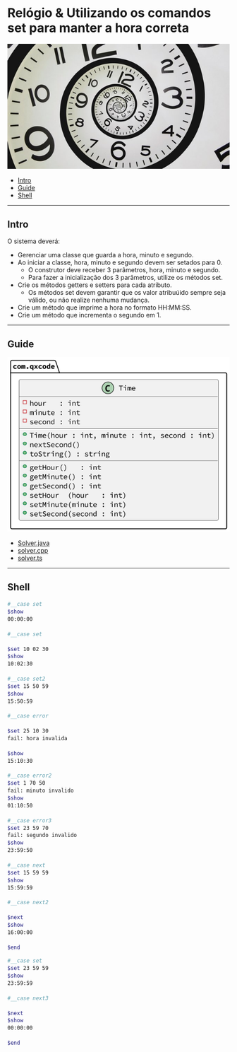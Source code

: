 # Relógio & Utilizando os comandos set para manter a hora correta

![](cover.jpg)

[](toc)

- [Intro](#intro)
- [Guide](#guide)
- [Shell](#shell)
[](toc)

***
## Intro
O sistema deverá:

- Gerenciar uma classe que guarda a hora, minuto e segundo.
- Ao iniciar a classe, hora, minuto e segundo devem ser setados para 0.
    - O construtor deve receber 3 parâmetros, hora, minuto e segundo.
    - Para fazer a inicialização dos 3 parâmetros, utilize os métodos set.
- Crie os métodos getters e setters para cada atributo.
    - Os métodos set devem garantir que os valor atribuúido sempre seja válido, ou não realize nenhuma mudança.
- Crie um método que imprime a hora no formato HH:MM:SS.
- Crie um método que incrementa o segundo em 1.

***
## Guide
![](diagrama.png)

- [Solver.java](.cache/draft.java)
- [solver.cpp ](.cache/draft.cpp)
- [solver.ts  ](.cache/draft.ts)

***
## Shell

```bash
#__case set
$show
00:00:00

#__case set

$set 10 02 30
$show 
10:02:30

#__case set2
$set 15 50 59
$show
15:50:59

#__case error

$set 25 10 30
fail: hora invalida

$show
15:10:30

#__case error2
$set 1 70 50
fail: minuto invalido
$show
01:10:50

#__case error3
$set 23 59 70
fail: segundo invalido
$show
23:59:50

#__case next
$set 15 59 59
$show
15:59:59

#__case next2

$next
$show
16:00:00

$end
```

```bash
#__case set
$set 23 59 59
$show
23:59:59

#__case next3

$next
$show
00:00:00

$end
```
